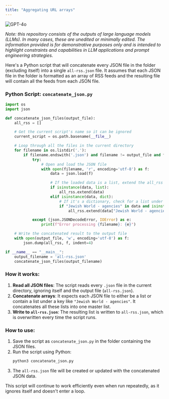 ```yaml
---
title: "Aggregating URL arrays"
---
```

![GPT-4o](https://img.shields.io/badge/GPT--4o-3333FF?style=for-the-badge&logo=openai&logoColor=white)



*Note: this repository consists of the outputs of large language models (LLMs). In many cases, these are unedited or minimally edited. The information provided is for demonstrative purposes only and is intended to highlight constraints and capabilities in LLM applications and prompt engineering strategies.*


Here's a Python script that will concatenate every JSON file in the folder (excluding itself) into a single `all-rss.json` file. It assumes that each JSON file in the folder is formatted as an array of RSS feeds and the resulting file will contain all the feeds from each JSON file.

### Python Script: `concatenate_json.py`

```python
import os
import json

def concatenate_json_files(output_file):
    all_rss = []

    # Get the current script's name so it can be ignored
    current_script = os.path.basename(__file__)

    # Loop through all the files in the current directory
    for filename in os.listdir('.'):
        if filename.endswith('.json') and filename != output_file and filename != current_script:
            try:
                # Open and load the JSON file
                with open(filename, 'r', encoding='utf-8') as f:
                    data = json.load(f)

                    # If the loaded data is a list, extend the all_rss list
                    if isinstance(data, list):
                        all_rss.extend(data)
                    elif isinstance(data, dict):
                        # If it's a dictionary, check for a list under "Jewish World - agencies" key
                        if "Jewish World - agencies" in data and isinstance(data["Jewish World - agencies"], list):
                            all_rss.extend(data["Jewish World - agencies"])

            except (json.JSONDecodeError, IOError) as e:
                print(f"Error processing {filename}: {e}")

    # Write the concatenated result to the output file
    with open(output_file, 'w', encoding='utf-8') as f:
        json.dump(all_rss, f, indent=4)

if __name__ == "__main__":
    output_filename = 'all-rss.json'
    concatenate_json_files(output_filename)
```

### How it works:
1. **Read all JSON files**: The script reads every `.json` file in the current directory, ignoring itself and the output file (`all-rss.json`).
2. **Concatenate arrays**: It expects each JSON file to either be a list or contain a list under a key like `"Jewish World - agencies"`. It concatenates all these lists into one master list.
3. **Write to `all-rss.json`**: The resulting list is written to `all-rss.json`, which is overwritten every time the script runs.

### How to use:
1. Save the script as `concatenate_json.py` in the folder containing the JSON files.
2. Run the script using Python:
   ```bash
   python3 concatenate_json.py
   ```
3. The `all-rss.json` file will be created or updated with the concatenated JSON data.

This script will continue to work efficiently even when run repeatedly, as it ignores itself and doesn't enter a loop.